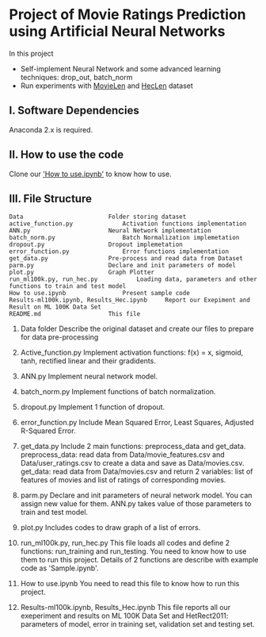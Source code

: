 # Project of Movie Ratings Prediction using Artificial Neural Networks

In this project

+ Self-implement Neural Network and some advanced learning techniques: drop_out, batch_norm
+ Run experiments with [MovieLen](https://grouplens.org/datasets/movielens/100k/) and [HecLen](https://grouplens.org/datasets/hetrec-2011/) dataset

## I. Software Dependencies
   Anaconda 2.x is required.

## II. How to use the code
   Clone our ['How to use.ipynb'](https://github.com/anvy1102/movie-rating-prediction/blob/master/model_struct_exp/How%20to%20use.ipynb) to know how to use.

## III. File Structure
	Data 						Folder storing dataset
	active_function.py				Activation functions implementation
	ANN.py						Neural Network implementation
	batch_norm.py					Batch Normalization implemetation
	dropout.py					Dropout implemetation
	error_function.py				Error functions implementation
	get_data.py					Pre-process and read data from Dataset
	parm.py						Declare and init parameters of model
	plot.py						Graph Plotter
	run_ml100k.py, run_hec.py			Loading data, parameters and other functions to train and test model
	How to use.ipynb				Present sample code
	Results-ml100k.ipynb, Results_Hec.ipynb		Report our Exepiment and Result on ML 100K Data Set
	README.md					This file

1. Data folder
	Describe the original dataset and create our files to prepare for data pre-processing

2. Active_function.py
	Implement activation functions: f(x) = x, sigmoid, tanh, rectified linear and their gradidents.

3. ANN.py
	Implement neural network model.

4. batch_norm.py
	Implement functions of batch normalization.

5. dropout.py
	Implement 1 function of dropout.

6. error_function.py
	Include Mean Squared Error, Least Squares, Adjusted R-Squared Error.

7. get_data.py
	Include 2 main functions: preprocess_data and get_data.
	preprocess_data: read data from Data/movie_features.csv and Data/user_ratings.csv to create a data and save as Data/movies.csv. 
	get_data: read data from Data/movies.csv and return 2 variables: list of features of movies and list of ratings of corresponding movies.

8. parm.py
	Declare and init parameters of neural network model. You can assign new value for them. ANN.py takes value of those parameters to train and test model.

9. plot.py
	Includes codes to draw graph of a list of errors.

10. run_ml100k.py, run_hec.py
	This file loads all codes and define 2 functions: run_training and run_testing. You need to know how to use them to run this project. Details of 2 functions are describe with example code as 'Sample.ipynb'.

11. How to use.ipynb
	You need to read this file to know how to run this project.

12. Results-ml100k.ipynb, Results_Hec.ipynb
	This file reports all our exeperiment and results on ML 100K Data Set and HetRect2011: parameters of model, error in training set, validation set and testing set.

